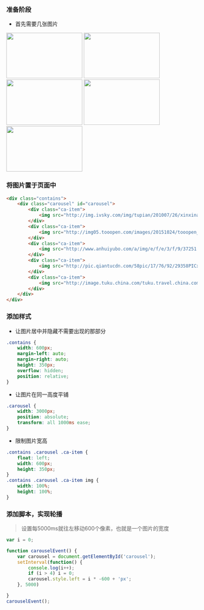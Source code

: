### 准备阶段

* 首先需要几张图片	
<img src="http://img.ivsky.com/img/tupian/201007/26/xinxinanjiaowaifengjing-007.jpg" width="200" height="120px">
<img src="http://img05.tooopen.com/images/20151024/tooopen_sy_146160061542.jpg" width="200" height="120px">
<img src="http://www.anhuiyubo.com/a/img/e/f/e/3/f/9/37251.jpg" width="200" height="120px">
<img src="http://pic.qiantucdn.com/58pic/17/76/92/29358PICxSf_1024.jpg" width="200" height="120px">
<img src="http://image.tuku.china.com/tuku.travel.china.com/travel//pic/2009-01-04/43a086c5-a2d7-4f10-95b2-1c6f8dcca995.jpg" width="200" height="120px">

### 将图片置于页面中


```html
<div class="contains">
    <div class="carousel" id="carousel">
        <div class="ca-item">
            <img src="http://img.ivsky.com/img/tupian/201007/26/xinxinanjiaowaifengjing-007.jpg" alt="">
        </div>
        <div class="ca-item">
            <img src="http://img05.tooopen.com/images/20151024/tooopen_sy_146160061542.jpg" alt="">
        </div>
        <div class="ca-item">
            <img src="http://www.anhuiyubo.com/a/img/e/f/e/3/f/9/37251.jpg" alt="">
        </div>
        <div class="ca-item">
            <img src="http://pic.qiantucdn.com/58pic/17/76/92/29358PICxSf_1024.jpg" alt="">
        </div>
        <div class="ca-item">
            <img src="http://image.tuku.china.com/tuku.travel.china.com/travel//pic/2009-01-04/43a086c5-a2d7-4f10-95b2-1c6f8dcca995.jpg" alt="">
        </div>
    </div>
</div>
```

### 添加样式

* 让图片居中并隐藏不需要出现的那部分

```css
.contains {
    width: 600px;
    margin-left: auto;
    margin-right: auto;
    height: 350px;
    overflow: hidden;
    position: relative;
}
```

* 让图片在同一高度平铺

```css
.carousel {
    width: 3000px;
    position: absolute;
    transform: all 1000ms ease;
}
```

* 限制图片宽高

```css
.contains .carousel .ca-item {
    float: left;
    width: 600px;
    height: 350px;
}
.contains .carousel .ca-item img {
    width: 100%;
    height: 100%;
}
```

### 添加脚本，实现轮播

> 设置每5000ms就往左移动600个像素，也就是一个图片的宽度

```javascript
var i = 0;

function carouselEvent() {
    var carousel = document.getElementById('carousel');
    setInterval(function() {
        console.log(i++);
        if (i > 4) i = 0;
        carousel.style.left = i * -600 + 'px';
    }, 5000)

}
carouselEvent();
```